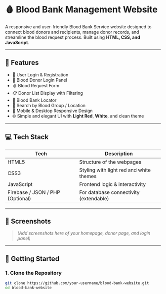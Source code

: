 # 🩸 Blood Bank Management Website

A responsive and user-friendly Blood Bank Service website designed to connect blood donors and recipients, manage donor records, and streamline the blood request process. Built using **HTML, CSS, and JavaScript**.

---

## 📌 Features

- 🔐 User Login & Registration
- 💉 Blood Donor Login Panel
- 🩸 Blood Request Form
- 📋 Donor List Display with Filtering
- 📍 Blood Bank Locator
- 🔎 Search by Blood Group / Location
- 📱 Mobile & Desktop Responsive Design
- 🌐 Simple and elegant UI with **Light Red**, **White**, and clean theme

---


## 💻 Tech Stack

| Tech         | Description                        |
|--------------|------------------------------------|
| HTML5        | Structure of the webpages          |
| CSS3         | Styling with light red and white themes |
| JavaScript   | Frontend logic & interactivity     |
| Firebase / JSON / PHP (Optional) | For database connectivity (extendable) |

---

## 📸 Screenshots

> *(Add screenshots here of your homepage, donor page, and login panel)*

---

## 🚀 Getting Started

### 1. Clone the Repository

```bash
git clone https://github.com/your-username/blood-bank-website.git
cd blood-bank-website